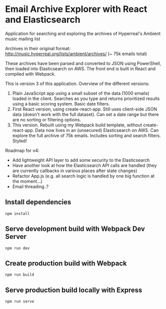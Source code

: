 # Email Archive Explorer with React and Elasticsearch

Application for searching and exploring the archives of Hyperreal's Ambient music mailing list

Archives in their original format: http://music.hyperreal.org/lists/ambient/archives/ (~ 75k emails total)

These archives have been parsed and converted to JSON using PowerShell, then loaded into Elasticsearch on AWS. The front end is built in React and compiled with Webpack. 

This is version 3 of this application. Overview of the different versions:

1. Plain JavaScript app using a small subset of the data (1000 emails) loaded in the client. Searches as you type and returns prioritized results using a basic scoring system. Basic date filters.
2. First React version, using create-react-app. Still uses client-side JSON data (doesn't work with the full dataset). Can set a date range but there are no sorting or filtering options.
3. This version. Rebuilt using my Webpack build template, without create-react-app. Data now lives in an (unsecured) Elasticsearch on AWS. Can explore the full archive of 75k emails. Includes sorting and search filters. Styled!

Roadmap for v4:

* Add lightweight API layer to add some security to the Elasticsearch
* Have another look at how the Elasticsearch API calls are handled (they are currently callbacks in various places after state changes)
* Refactor App.js (e.g. all search logic is handled by one big function at the moment...)
* Email threading..?

## Install dependencies

`npm install`

## Serve development build with Webpack Dev Server

`npm run dev`

## Create production build with Webpack

`npm run build`

## Serve production build locally with Express

`npm run serve`